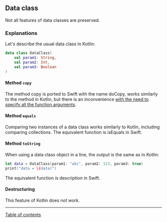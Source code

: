 ## Data class

Not all features of data classes are preserved.

### Explanations

Let's describe the usual data class in Kotlin:

```kotlin
data class DataClass(
    val param1: String,
    val param2: Int,
    val param3: Boolean
)
```

#### Method `copy`

The method copy is ported to Swift with the name doCopy, works similarly to the method in Kotlin, but there is an inconvenience [with the need to specify all the function arguments](https://github.com/pahill/kotlin-swift-interopedia/blob/main/docs/usual-workflow/Function%20with%20default%20arguments.md).

#### Method `equals`

Comparing two instances of a data class works similarly to Kotlin, including comparing collections. The equivalent function is isEquals in Swift.

#### Method `toString`

When using a data class object in a line, the output is the same as in Kotlin:

```swift
let data = DataClass(param1: "abc", param2: 123, param3: true)
print("data = \(data)")
```

The equivalent function is description in Swift.

#### Destructuring

This feature of Kotlin does not work.

---
[Table of contents](/README.md)